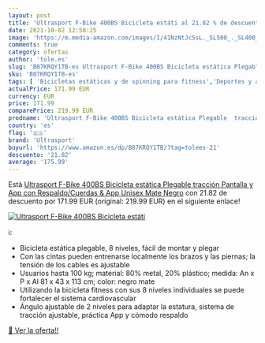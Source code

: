 ```yaml
---
layout: post
title: 'Ultrasport F-Bike 400BS Bicicleta estáti al 21.82 % de descuento'
date: 2021-10-02 12:58:25
image: 'https://m.media-amazon.com/images/I/41NzNtJcSsL._SL500_._SL400_.jpg'
comments: true
category: ofertas
author: 'tole.es'
slug: 'B07KRQY1TB-es Ultrasport F-Bike 400BS Bicicleta estática Plegable...'
sku: 'B07KRQY1TB-es'
tags: [ 'Bicicletas estáticas y de spinning para fitness','Deportes y aire libre','Fitness y ejercicio','Máquinas de cardio para fitness','bicicleta','ultrasport', ]
actualPrice: 171.99 EUR
currency: EUR
price: 171.99
comparePrice: 219.99 EUR
prodname: 'Ultrasport F-Bike 400BS Bicicleta estática Plegable  tracción  Pantalla y App  con Respaldo/Cuerdas & App  Unisex  Mate Negro'
country: 'es'
flag: '🇪🇸'
brand: 'Ultrasport'
buyurl: 'https://www.amazon.es/dp/B07KRQY1TB/?tag=tolees-21'
descuento: '21.82'
average: '175.99'
---
```


Está [Ultrasport F-Bike 400BS Bicicleta estática Plegable  tracción  Pantalla y App  con Respaldo/Cuerdas & App  Unisex  Mate Negro](https://www.amazon.es/dp/B07KRQY1TB/?tag=tolees-21) con 21.82 de descuento por 171.99 EUR (original: 219.99 EUR) en el siguiente enlace!

[![Ultrasport F-Bike 400BS Bicicleta estáti](https://m.media-amazon.com/images/I/41NzNtJcSsL._SL500_._SL400_.jpg)](https://www.amazon.es/dp/B07KRQY1TB/?tag=tolees-21)

ℹ️:

- Bicicleta estática plegable, 8 niveles, fácil de montar y plegar
- Con las cintas pueden entrenarse localmente los brazos y las piernas; la tensión de los cables es ajustable
- Usuarios hasta 100 kg; material: 80% metal, 20% plástico; medida: An x P x Al 81 x 43 x 113 cm; color: negro mate
- Utilizando la bicicleta fitness con sus 8 niveles individuales se puede fortalecer el sistema cardiovascular
- Ángulo ajustable de 2 niveles para adaptar la estatura, sistema de tracción ajustable, práctica App y cómodo respaldo

[🛒 Ver la oferta!!](https://www.amazon.es/dp/B07KRQY1TB/?tag=tolees-21)
